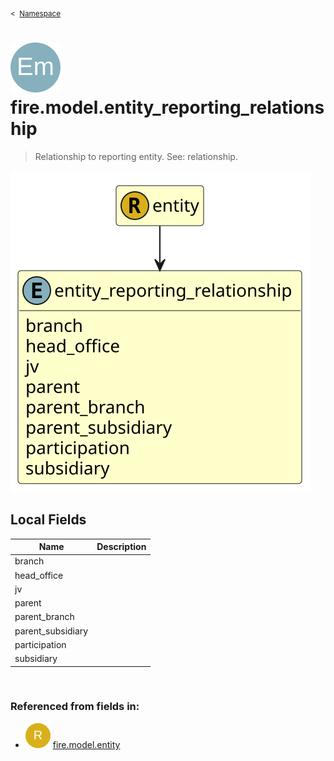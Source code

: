 <sub>&lt;&nbsp; [Namespace](index.md)</sub>
# <img src='images/enumType-lg.svg'/> fire.model.entity_reporting_relationship
>  
>Relationship to reporting entity. See: relationship.
> 
<img src='images/fire.model.entity_reporting_relationship.svg'/>


## Local Fields


| Name        | Description |
| ----------- | ----------- |
| branch |   |
| head_office |   |
| jv |   |
| parent |   |
| parent_branch |   |
| parent_subsidiary |   |
| participation |   |
| subsidiary |   |

<br/>

### Referenced from fields in:
- <img src='images/recordType.svg'/> [fire.model.entity](UDT-fire.model.entity.md)
